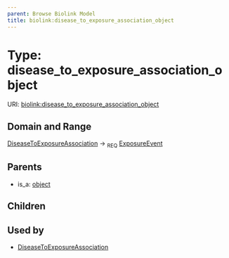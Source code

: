 ```yaml
---
parent: Browse Biolink Model
title: biolink:disease_to_exposure_association_object
---
```


# Type: disease_to_exposure_association_object




URI: [biolink:disease_to_exposure_association_object](https://w3id.org/biolink/vocab/disease_to_exposure_association_object)

## Domain and Range

[DiseaseToExposureAssociation](DiseaseToExposureAssociation.md) ->  <sub>REQ</sub> [ExposureEvent](ExposureEvent.md)

## Parents

 *  is_a: [object](object.md)

## Children


## Used by

 * [DiseaseToExposureAssociation](DiseaseToExposureAssociation.md)
